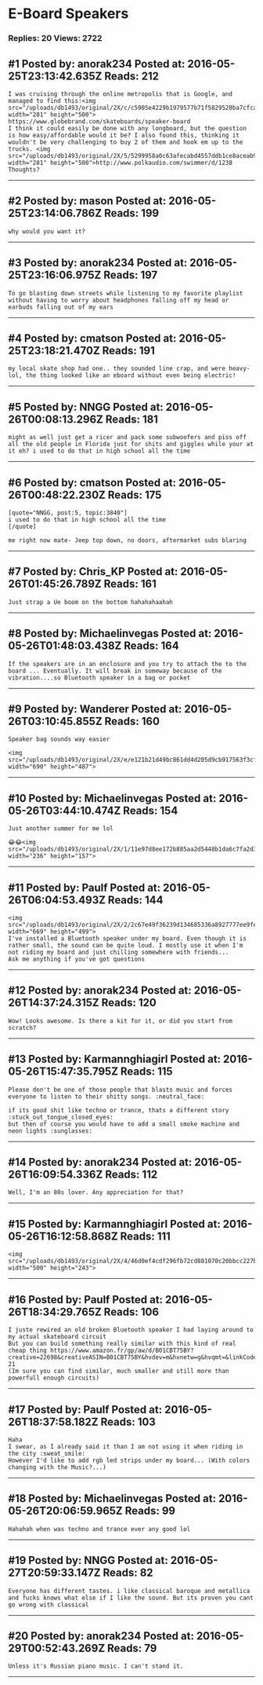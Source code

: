 # E-Board Speakers

### Replies: 20 Views: 2722

## \#1 Posted by: anorak234 Posted at: 2016-05-25T23:13:42.635Z Reads: 212

```
I was cruising through the online metropolis that is Google, and managed to find this:<img src="/uploads/db1493/original/2X/c/c5905e4229b1979577b71f5829520ba7cfca8e04.png" width="281" height="500">
https://www.globebrand.com/skateboards/speaker-board
I think it could easily be done with any longboard, but the question is how easy/affordable would it be? I also found this, thinking it wouldn't be very challenging to buy 2 of them and hook em up to the trucks. <img src="/uploads/db1493/original/2X/5/5299958a0c63afecabd4557ddb1ce8aceab9435e.png" width="281" height="500">http://www.polkaudio.com/swimmer/d/1238
Thoughts?
```

---
## \#2 Posted by: mason Posted at: 2016-05-25T23:14:06.786Z Reads: 199

```
why would you want it?
```

---
## \#3 Posted by: anorak234 Posted at: 2016-05-25T23:16:06.975Z Reads: 197

```
To go blasting down streets while listening to my favorite playlist without having to worry about headphones falling off my head or earbuds falling out of my ears
```

---
## \#4 Posted by: cmatson Posted at: 2016-05-25T23:18:21.470Z Reads: 191

```
my local skate shop had one.. they sounded line crap, and were heavy- lol, the thing looked like an eboard without even being electric!
```

---
## \#5 Posted by: NNGG Posted at: 2016-05-26T00:08:13.296Z Reads: 181

```
might as well just get a ricer and pack some subwoofers and piss off all the old people in Florida just for shits and giggles while your at it eh? i used to do that in high school all the time
```

---
## \#6 Posted by: cmatson Posted at: 2016-05-26T00:48:22.230Z Reads: 175

```
[quote="NNGG, post:5, topic:3840"]
i used to do that in high school all the time
[/quote]

me right now mate- Jeep top down, no doors, aftermarket subs blaring
```

---
## \#7 Posted by: Chris_KP Posted at: 2016-05-26T01:45:26.789Z Reads: 161

```
Just strap a Ue boom on the bottom hahahahaahah
```

---
## \#8 Posted by: Michaelinvegas Posted at: 2016-05-26T01:48:03.438Z Reads: 164

```
If the speakers are in an enclosure and you try to attach the to the board ... Eventually. It will break in someway because of the vibration....so Bluetooth speaker in a bag or pocket
```

---
## \#9 Posted by: Wanderer Posted at: 2016-05-26T03:10:45.855Z Reads: 160

```
Speaker bag sounds way easier

<img src="/uploads/db1493/original/2X/e/e121b21d49bc861dd4d205d9cb917563f3cf8a19.jpeg" width="690" height="487">
```

---
## \#10 Posted by: Michaelinvegas Posted at: 2016-05-26T03:44:10.474Z Reads: 154

```
Just another summer for me lol

😂😂<img src="/uploads/db1493/original/2X/1/11e97d8ee172b885aa2d5448b1da6c7fa2d3836f.jpeg" width="236" height="157">
```

---
## \#11 Posted by: Paulf Posted at: 2016-05-26T06:04:53.493Z Reads: 144

```
<img src="/uploads/db1493/original/2X/2/2c67e49f36239d134685336a8927777ee9fe76be.jpeg" width="669" height="499">
I've installed a Bluetooth speaker under my board. Even though it is rather small, the sound can be quite loud. I mostly use it when I'm not riding my board and just chilling somewhere with friends...
Ask me anything if you've got questions
```

---
## \#12 Posted by: anorak234 Posted at: 2016-05-26T14:37:24.315Z Reads: 120

```
Wow! Looks awesome. Is there a kit for it, or did you start from scratch?
```

---
## \#13 Posted by: Karmannghiagirl Posted at: 2016-05-26T15:47:35.795Z Reads: 115

```
Please don't be one of those people that blasts music and forces everyone to listen to their shitty songs. :neutral_face:

if its good shit like techno or trance, thats a different story :stuck_out_tongue_closed_eyes:
but then of course you would have to add a small smoke machine and neon lights :sunglasses:
```

---
## \#14 Posted by: anorak234 Posted at: 2016-05-26T16:09:54.336Z Reads: 112

```
Well, I'm an 80s lover. Any appreciation for that?
```

---
## \#15 Posted by: Karmannghiagirl Posted at: 2016-05-26T16:12:58.868Z Reads: 111

```
<img src="/uploads/db1493/original/2X/4/46d0ef4cdf296fb72cd881070c20bbcc227b4a28.gif" width="500" height="243">
```

---
## \#16 Posted by: Paulf Posted at: 2016-05-26T18:34:29.765Z Reads: 106

```
I juste rewired an old broken Bluetooth speaker I had laying around to my actual skateboard circuit
But you can build something really similar with this kind of real cheap thing https://www.amazon.fr/gp/aw/d/B01CBT75BY?creative=22698&creativeASIN=B01CBT75BY&hvdev=m&hvnetw=g&hvqmt=&linkCode=df0&pc_redir=T1&tag=googshopfr-21 
(Im sure you can find similar, much smaller and still more than powerfull enough circuits)
```

---
## \#17 Posted by: Paulf Posted at: 2016-05-26T18:37:58.182Z Reads: 103

```
Haha
I swear, as I already said it than I am not using it when riding in the city :sweat_smile:
However I'd like to add rgb led strips under my board... (With colors changing with the Music?...)
```

---
## \#18 Posted by: Michaelinvegas Posted at: 2016-05-26T20:06:59.965Z Reads: 99

```
Hahahah when was techno and trance ever any good lol
```

---
## \#19 Posted by: NNGG Posted at: 2016-05-27T20:59:33.147Z Reads: 82

```
Everyone has different tastes. i like classical baroque and metallica and fucks knows what else if I like the sound. But its proven you cant go wrong with classical
```

---
## \#20 Posted by: anorak234 Posted at: 2016-05-29T00:52:43.269Z Reads: 79

```
Unless it's Russian piano music. I can't stand it.
```

---
